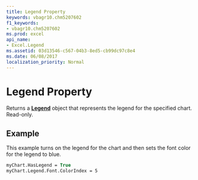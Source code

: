 ```yaml
---
title: Legend Property
keywords: vbagr10.chm5207602
f1_keywords:
- vbagr10.chm5207602
ms.prod: excel
api_name:
- Excel.Legend
ms.assetid: 03d13546-c567-04b3-8ed5-cb99dc97c8e4
ms.date: 06/08/2017
localization_priority: Normal
---
```



# Legend Property

Returns a  **[Legend](Excel.Legend-graph-object.md)** object that represents the legend for the specified chart. Read-only.


## Example

This example turns on the legend for the chart and then sets the font color for the legend to blue.


```vb
myChart.HasLegend = True 
myChart.Legend.Font.ColorIndex = 5
```


